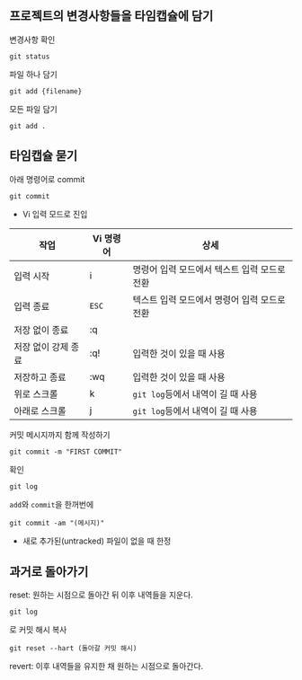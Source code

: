 ## 프로젝트의 변경사항들을 타임캡슐에 담기

변경사항 확인
```
git status
```

파일 하나 담기
```
git add {filename}
```

모든 파일 담기
```
git add .
```

## 타임캡슐 묻기

아래 명령어로 commit
```
git commit
```
- Vi 입력 모드로 진입

|작업|Vi 명령어|상세|
|---|---|---|
|입력 시작|i|명령어 입력 모드에서 텍스트 입력 모드로 전환|
|입력 종료|`ESC`|텍스트 입력 모드에서 명령어 입력 모드로 전환|
|저장 없이 종료|:q||
|저장 없이 강제 종료|:q!|입력한 것이 있을 때 사용|
|저장하고 종료|:wq|입력한 것이 있을 때 사용|
|위로 스크롤|k|`git log`등에서 내역이 길 때 사용|
|아래로 스크롤|j|`git log`등에서 내역이 길 때 사용|

커밋 메시지까지 함께 작성하기
```
git commit -m "FIRST COMMIT"
```

확인

```
git log
```

`add`와 `commit`을 한꺼번에
```
git commit -am "(메시지)"
```
- 새로 추가된(untracked) 파일이 없을 때 한정

## 과거로 돌아가기

reset: 원하는 시점으로 돌아간 뒤 이후 내역들을 지운다.

```
git log
```
 로 커밋 해시 복사
```
git reset --hart (돌아갈 커밋 해시)
```


revert: 이후 내역들을 유지한 채 원하는 시점으로 돌아간다.
